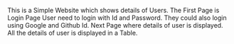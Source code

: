 This is a Simple Website which shows details of Users.
The First Page is Login Page User need to login with Id and Password.
They could also login using Google and Github Id.
Next Page where details of user is displayed.
All the details of user is displayed in a Table.

